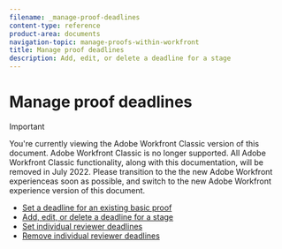 ```yaml
---
filename: _manage-proof-deadlines
content-type: reference
product-area: documents
navigation-topic: manage-proofs-within-workfront
title: Manage proof deadlines
description: Add, edit, or delete a deadline for a stage
---
```


# Manage proof deadlines

>[!IMPORTANT]
>
>You're currently viewing the Adobe Workfront Classic version of this document. Adobe Workfront Classic is no longer supported. All Adobe Workfront Classic functionality, along with this documentation, will be removed in July 2022. Please transition to the the new Adobe Workfront experienceas soon as possible, and switch to the new Adobe Workfront experience version of this document.

* [Set a deadline for an existing basic proof](../../../../review-and-approve-work/proofing/managing-proofs-within-workfront/manage-proof-deadlines/set-deadline-basic-proof.md) 
* [Add, edit, or delete a deadline for a stage](../../../../review-and-approve-work/proofing/managing-proofs-within-workfront/manage-proof-deadlines/add-edit-delete-deadline.md) 
* [Set individual reviewer deadlines](../../../../review-and-approve-work/proofing/managing-proofs-within-workfront/manage-proof-deadlines/set-individual-deadlines.md) 
* [Remove individual reviewer deadlines](../../../../review-and-approve-work/proofing/managing-proofs-within-workfront/manage-proof-deadlines/remove-individual-deadlines.md)

